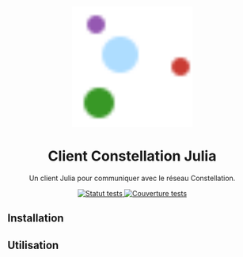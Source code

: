 <p align="center">
  <a href="https://docu.réseau-constellation.ca" title="Constellation">
    <img src="https://raw.githubusercontent.com/reseau-constellation/Constellation.jl/principale/docu/src/assets/logo.svg"
        alt="Logo Constellation.jl" width="244" 
    />
  </a>
</p>

<h1 align="center">Client Constellation Julia</h1>

<p align="center">Un client Julia pour communiquer avec le réseau Constellation.</p>
<p align="center">
    <a href="https://codecov.io/gh/reseau-constellation/Constellation.jl" > 
        <img 
            src="https://codecov.io/gh/reseau-constellation/Constellation.jl/branch/main/graph/badge.svg?token=1HbFsyDC8y" alt="Statut tests"
        /> 
    </a>
    <a href="https://github.com/reseau-constellation/Constellation.jl/actions/workflows/CI.yml" > 
        <img 
            src="https://github.com/reseau-constellation/Constellation.jl/actions/workflows/CI.yml/badge.svg"
            alt="Couverture tests"
        /> 
    </a>
</p>

## Installation


## Utilisation